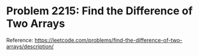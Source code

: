 # Problem 2215: Find the Difference of Two Arrays

Reference: https://leetcode.com/problems/find-the-difference-of-two-arrays/description/